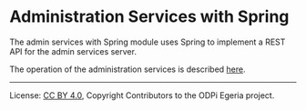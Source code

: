 <!-- SPDX-License-Identifier: CC-BY-4.0 -->
<!-- Copyright Contributors to the ODPi Egeria project. -->

# Administration Services with Spring

The admin services with Spring module uses Spring to implement a REST API
for the admin services server.

The operation of the administration services is described [here](https://egeria-project.org/guides/admin).



----
License: [CC BY 4.0](https://creativecommons.org/licenses/by/4.0/),
Copyright Contributors to the ODPi Egeria project.